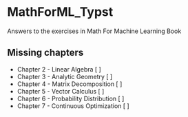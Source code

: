 # MathForML_Typst
Answers to the exercises in Math For Machine Learning Book

## Missing chapters

- Chapter 2 - Linear Algebra [ ]
- Chapter 3 - Analytic Geometry [ ]
- Chapter 4 - Matrix Decomposition [ ]
- Chapter 5 - Vector Calculus [ ]
- Chapter 6 - Probability Distribution [ ]
- Chapter 7 - Continuous Optimization [ ]
